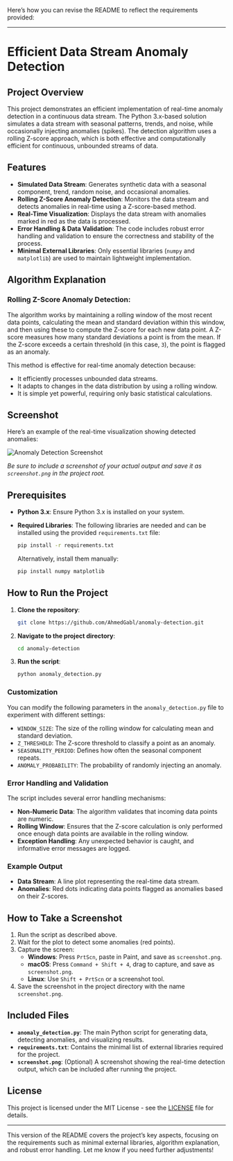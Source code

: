 Here’s how you can revise the README to reflect the requirements provided:

---

# Efficient Data Stream Anomaly Detection

## Project Overview

This project demonstrates an efficient implementation of real-time anomaly detection in a continuous data stream. The Python 3.x-based solution simulates a data stream with seasonal patterns, trends, and noise, while occasionally injecting anomalies (spikes). The detection algorithm uses a rolling Z-score approach, which is both effective and computationally efficient for continuous, unbounded streams of data.

## Features

- **Simulated Data Stream**: Generates synthetic data with a seasonal component, trend, random noise, and occasional anomalies.
- **Rolling Z-Score Anomaly Detection**: Monitors the data stream and detects anomalies in real-time using a Z-score-based method.
- **Real-Time Visualization**: Displays the data stream with anomalies marked in red as the data is processed.
- **Error Handling & Data Validation**: The code includes robust error handling and validation to ensure the correctness and stability of the process.
- **Minimal External Libraries**: Only essential libraries (`numpy` and `matplotlib`) are used to maintain lightweight implementation.

## Algorithm Explanation

### Rolling Z-Score Anomaly Detection:

The algorithm works by maintaining a rolling window of the most recent data points, calculating the mean and standard deviation within this window, and then using these to compute the Z-score for each new data point. A Z-score measures how many standard deviations a point is from the mean. If the Z-score exceeds a certain threshold (in this case, `3`), the point is flagged as an anomaly.

This method is effective for real-time anomaly detection because:
- It efficiently processes unbounded data streams.
- It adapts to changes in the data distribution by using a rolling window.
- It is simple yet powerful, requiring only basic statistical calculations.

## Screenshot

Here’s an example of the real-time visualization showing detected anomalies:

![Anomaly Detection Screenshot](screenshot.png)

*Be sure to include a screenshot of your actual output and save it as `screenshot.png` in the project root.*

## Prerequisites

- **Python 3.x**: Ensure Python 3.x is installed on your system.
- **Required Libraries**: The following libraries are needed and can be installed using the provided `requirements.txt` file:
  ```bash
  pip install -r requirements.txt
  ```

  Alternatively, install them manually:
  ```bash
  pip install numpy matplotlib
  ```

## How to Run the Project

1. **Clone the repository**:
   ```bash
   git clone https://github.com/AhmedGabl/anomaly-detection.git
   ```

2. **Navigate to the project directory**:
   ```bash
   cd anomaly-detection
   ```

3. **Run the script**:
   ```bash
   python anomaly_detection.py
   ```

### Customization

You can modify the following parameters in the `anomaly_detection.py` file to experiment with different settings:
- `WINDOW_SIZE`: The size of the rolling window for calculating mean and standard deviation.
- `Z_THRESHOLD`: The Z-score threshold to classify a point as an anomaly.
- `SEASONALITY_PERIOD`: Defines how often the seasonal component repeats.
- `ANOMALY_PROBABILITY`: The probability of randomly injecting an anomaly.

### Error Handling and Validation

The script includes several error handling mechanisms:
- **Non-Numeric Data**: The algorithm validates that incoming data points are numeric.
- **Rolling Window**: Ensures that the Z-score calculation is only performed once enough data points are available in the rolling window.
- **Exception Handling**: Any unexpected behavior is caught, and informative error messages are logged.

### Example Output

- **Data Stream**: A line plot representing the real-time data stream.
- **Anomalies**: Red dots indicating data points flagged as anomalies based on their Z-scores.

## How to Take a Screenshot

1. Run the script as described above.
2. Wait for the plot to detect some anomalies (red points).
3. Capture the screen:
   - **Windows**: Press `PrtScn`, paste in Paint, and save as `screenshot.png`.
   - **macOS**: Press `Command + Shift + 4`, drag to capture, and save as `screenshot.png`.
   - **Linux**: Use `Shift + PrtScn` or a screenshot tool.
4. Save the screenshot in the project directory with the name `screenshot.png`.

## Included Files

- **`anomaly_detection.py`**: The main Python script for generating data, detecting anomalies, and visualizing results.
- **`requirements.txt`**: Contains the minimal list of external libraries required for the project.
- **`screenshot.png`**: (Optional) A screenshot showing the real-time detection output, which can be included after running the project.

## License

This project is licensed under the MIT License - see the [LICENSE](LICENSE) file for details.

---

This version of the README covers the project’s key aspects, focusing on the requirements such as minimal external libraries, algorithm explanation, and robust error handling. Let me know if you need further adjustments!
